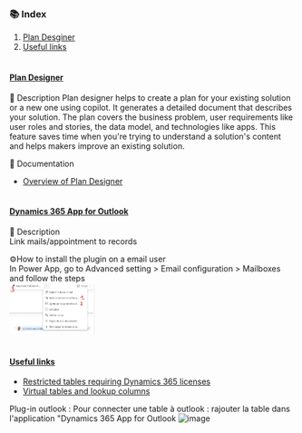 ### 📚 Index
1. [Plan Desginer](#-plan-designer-)
2. [Useful links](#-useful-links-)
<br><br>

#### <ins> Plan Designer </ins>
📖 Description
Plan designer helps to create a plan for your existing solution or a new one using copilot. It generates a detailed document that describes your solution. The plan covers the business problem, user requirements like user roles and stories, the data model, and technologies like apps. This feature saves time when you're trying to understand a solution's content and helps makers improve an existing solution.

🔗 Documentation
- [Overview of Plan Designer](https://learn.microsoft.com/en-us/power-apps/maker/plan-designer/plan-designer)
<br><br>

#### <ins> Dynamics 365 App for Outlook </ins>
📖 Description  
Link mails/appointment to records

⚙️How to install the plugin on a email user  
In Power App, go to Advanced setting > Email configuration > Mailboxes and follow the steps  
<img src="../zfiles/PowerApp_outlookConfiguration.png" alt="Xrm_FetchXmlBuilder" style="width:30%"/>
<br><br>

#### <ins> Useful links </ins>
- [Restricted tables requiring Dynamics 365 licenses](https://learn.microsoft.com/en-us/power-apps/maker/data-platform/data-platform-restricted-entities)
- [Virtual tables and lookup columns](https://mattruma.com/adventures-with-dataverse-virtual-tables-and-look-up-columns/?utm_source=substack&utm_medium=email)  

Plug-in outlook : Pour connecter une table à outlook : rajouter la table dans l'application "Dynamics 365 App for Outlook
![image](https://github.com/user-attachments/assets/ce04c593-0c52-4abe-867e-4c4b00b6741e)
